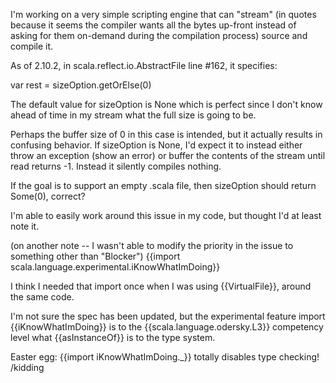 I'm working on a very simple scripting engine that can "stream" (in quotes because it seems the compiler wants all the bytes up-front instead of asking for them on-demand during the compilation process) source and compile it.

As of 2.10.2, in scala.reflect.io.AbstractFile line #162, it specifies:

var rest = sizeOption.getOrElse(0)

The default value for sizeOption is None which is perfect since I don't know ahead of time in my stream what the full size is going to be.

Perhaps the buffer size of 0 in this case is intended, but it actually results in confusing behavior. If sizeOption is None, I'd expect it to instead either throw an exception (show an error) or buffer the contents of the stream until read returns -1. Instead it silently compiles nothing.

If the goal is to support an empty .scala file, then sizeOption should return Some(0), correct?

I'm able to easily work around this issue in my code, but thought I'd at least note it.

(on another note -- I wasn't able to modify the priority in the issue to something other than "Blocker")
{{import scala.language.experimental.iKnowWhatImDoing}}

I think I needed that import once when I was using {{VirtualFile}}, around the same code.

I'm not sure the spec has been updated, but the experimental feature import {{iKnowWhatImDoing}} is to the {{scala.language.odersky.L3}} competency level what {{asInstanceOf}} is to the type system.

Easter egg: {{import iKnowWhatImDoing._}} totally disables type checking! /kidding
